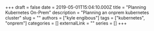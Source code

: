 +++ 
draft = false
date = 2019-05-01T15:04:10.000Z
title = "Planning Kubernetes On-Prem"
description = "Planning an onprem kubernetes cluster"
slug = ""
authors = ["kyle engibous"]
tags = ["kubernetes", "onprem"]
categories = []
externalLink = ""
series = []
+++